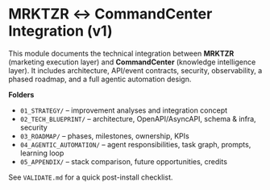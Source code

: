 # MRKTZR ↔ CommandCenter Integration (v1)

This module documents the technical integration between **MRKTZR** (marketing execution layer) and **CommandCenter** (knowledge intelligence layer). It includes architecture, API/event contracts, security, observability, a phased roadmap, and a full agentic automation design.

**Folders**
- `01_STRATEGY/` – improvement analyses and integration concept
- `02_TECH_BLUEPRINT/` – architecture, OpenAPI/AsyncAPI, schema & infra, security
- `03_ROADMAP/` – phases, milestones, ownership, KPIs
- `04_AGENTIC_AUTOMATION/` – agent responsibilities, task graph, prompts, learning loop
- `05_APPENDIX/` – stack comparison, future opportunities, credits

See `VALIDATE.md` for a quick post-install checklist.
